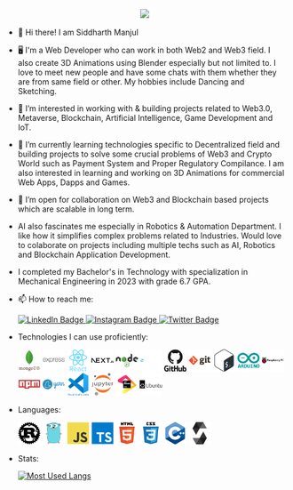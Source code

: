 <div id="header" align="center">
  <img src="https://media.giphy.com/media/zhYSVCirREeIZtONCI/giphy.gif" width="100"/>
</div>

- 👋 Hi there! I am Siddharth Manjul
  
- 🖥️ I'm a Web Developer who can work in both Web2 and Web3 field. I also create 3D Animations using Blender especially but not limited to. I love to meet new people and have some chats with them whether they are from same field or other. My hobbies include Dancing and Sketching.

- 👀 I’m interested in working with & building projects related to Web3.0, Metaverse, Blockchain, Artificial Intelligence, Game Development and IoT.
  
- 🌱 I’m currently learning technologies specific to Decentralized field and building projects to solve some crucial problems of Web3 and Crypto World such as Payment System and Proper Regulatory Compilance. I am also interested in learning and working on 3D Animations for commercial Web Apps, Dapps and Games.

- 💞️ I’m open for collaboration on Web3 and Blockchain based projects which are scalable in long term.
  
- AI also fascinates me especially in Robotics & Automation Department. I like how it simplifies complex problems related to Industries. Would love to colaborate on projects including multiple techs such as AI, Robotics and Blockchain Application Development.

- I completed my Bachelor's in Technology with specialization in Mechanical Engineering in 2023 with grade 6.7 GPA.

- 📫 How to reach me:
  <div id="badges">
  <a href="https://www.linkedin.com/in/siddharth-manjul/" target="_blank">
    <img src="https://img.shields.io/badge/LinkedIn-blue?style=for-the-badge&logo=linkedin&logoColor=white" alt="LinkedIn Badge"/>
  </a>
  <a href="https://www.instagram.com/_siddharthmanjul_/" target="_blank">
    <img src="https://img.shields.io/badge/Instagram-blue?style=for-the-badge&logo=Instagram&logoColor=white" alt="Instagram Badge"/>
  </a>
  <a href="https://twitter.com/ManjulSiddharth" target="_blank">
    <img src="https://img.shields.io/badge/Twitter-blue?style=for-the-badge&logo=twitter&logoColor=white" alt="Twitter Badge"/>
  </a>
</div>

- Technologies I can use proficiently:
  <div>
    <img src="https://github.com/devicons/devicon/blob/master/icons/mongodb/mongodb-original-wordmark.svg" title="Mongodb" alt="Mongodb" width="40" height="40"/>
    <img src="https://github.com/devicons/devicon/blob/master/icons/express/express-original-wordmark.svg" title="Express" alt="Express" width="40" height="40"/>
    <img src="https://github.com/devicons/devicon/blob/master/icons/react/react-original-wordmark.svg" title="React" alt="React" width="40" height="40"/>
    <img src="https://github.com/devicons/devicon/blob/master/icons/nextjs/nextjs-original-wordmark.svg" title="Next" alt="Next" width="40" height="40"/>
    <img src="https://github.com/devicons/devicon/blob/master/icons/nodejs/nodejs-original-wordmark.svg" title="Node" alt="Node" width="40" height="40"/>
    <img src="https://github.com/devicons/devicon/blob/master/icons/tailwindcss/tailwindcss-original-wordmark.svg" title="Tailwind" alt="Tailwind" width="40" height="40"/>
    <img src="https://github.com/devicons/devicon/blob/master/icons/github/github-original-wordmark.svg" title="Github" alt="Github" width="40" height="40"/>
    <img src="https://github.com/devicons/devicon/blob/master/icons/git/git-original-wordmark.svg" title="Git" alt="Git" width="40" height="40"/>
    <img src="https://github.com/devicons/devicon/blob/master/icons/bash/bash-original.svg" title="Bash" alt="Bash" width="40" height="40"/>
    <img src="https://github.com/devicons/devicon/blob/master/icons/arduino/arduino-original-wordmark.svg" title="Arduino" alt="Arduino" width="40" height="40"/>
    <img src="https://github.com/devicons/devicon/blob/master/icons/raspberrypi/raspberrypi-original-wordmark.svg" title="Pi" alt="Pi" width="40" height="40"/>
    <img src="https://github.com/devicons/devicon/blob/master/icons/npm/npm-original-wordmark.svg" title="Npm" alt="Npm" width="40" height="40"/>
    <img src="https://github.com/devicons/devicon/blob/master/icons/yarn/yarn-original-wordmark.svg" title="Yarn" alt="Yarn" width="40" height="40"/>
    <img src="https://github.com/devicons/devicon/blob/master/icons/vscode/vscode-original-wordmark.svg" title="VSCode" alt="VSCode" width="40" height="40"/>
    <img src="https://github.com/devicons/devicon/blob/master/icons/jupyter/jupyter-original-wordmark.svg" title="Jypyter" alt="Jupyter" width="40" height="40"/>
    <img src="https://github.com/devicons/devicon/blob/master/icons/jetbrains/jetbrains-original.svg" title="Jetbrains" alt="Jetbrains" width="40" height="40"/>
    <img src="https://github.com/devicons/devicon/blob/master/icons/ubuntu/ubuntu-plain-wordmark.svg" title="Ubuntu" alt="Ubuntu" width="40" height="40"/>
  </div>

- Languages:
    <div>
      <img src="https://github.com/devicons/devicon/blob/master/icons/rust/rust-original.svg" title="Solidity" alt="Solidity" width="40" height="40"/>
      <img src="https://github.com/devicons/devicon/blob/master/icons/go/go-original.svg" title="Solidity" alt="Solidity" width="40" height="40"/>
      <img src="https://github.com/devicons/devicon/blob/master/icons/javascript/javascript-original.svg" title="Javascript" alt="Javascript" width="40" height="40"/>
      <img src="https://github.com/devicons/devicon/blob/master/icons/typescript/typescript-original.svg" title="Typescript" alt="Typescript" width="40" height="40"/>
      <img src="https://github.com/devicons/devicon/blob/master/icons/html5/html5-original-wordmark.svg" title="Html" alt="Html" width="40" height="40"/>
      <img src="https://github.com/devicons/devicon/blob/master/icons/css3/css3-original-wordmark.svg" title="CSS" alt="CSS" width="40" height="40"/>
      <img src="https://github.com/devicons/devicon/blob/master/icons/cplusplus/cplusplus-original.svg" title="C++" alt="C++" width="40" height="40"/>
      <img src="https://github.com/devicons/devicon/blob/master/icons/solidity/solidity-original.svg" title="Solidity" alt="Solidity" width="40" height="40"/>
    </div>

- Stats:
  <div>
    <a href="https://git.io/langs-stats"><img src="https://github-readme-stats.vercel.app/api/top-langs/?username=SiddharthManjul" alt="Most Used Langs" /></a>

  </div>

